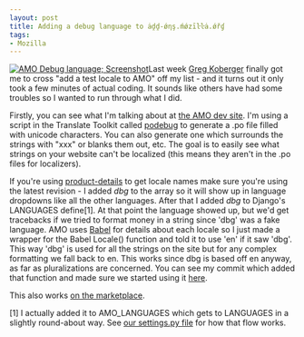 ```yaml
---
layout: post
title: Adding a debug language to ȧḓḓ-ǿƞş.ḿǿzīŀŀȧ.ǿřɠ
tags:
- Mozilla
---
```

<p><a href="/blog/public/img/amo-dbg.png"><img src="/blog/public/img/amo-dbg.png" title="AMO Debug language; Screenshot" /></a>Last week <a href="http://gkoberger.net/">Greg Koberger</a> finally got me to cross "add a test locale to AMO" off my list - and it turns out it only took a few minutes of actual coding.  It sounds like others have had some troubles so I wanted to run through what I did.</p>
<p>Firstly, you can see what I'm talking about at <a href="https://addons-dev.allizom.org/dbg/firefox">the AMO dev site</a>.  I'm using a script in the Translate Toolkit called <a href="http://translate.sourceforge.net/wiki/toolkit/podebug">podebug</a> to generate a .po file filled with unicode characters.  You can also generate one which surrounds the strings with "xxx" or blanks them out, etc.  The goal is to easily see what strings on your website can't be localized (this means they aren't in the .po files for localizers).</p>
<p>If you're using <a href="http://svn.mozilla.org/libs/product-details/">product-details</a> to get locale names make sure you're using the latest revision - I added <em>dbg</em> to the array so it will show up in language dropdowns like all the other languages.  After that I added <em>dbg</em> to Django's LANGUAGES define[1].  At that point the language showed up, but we'd get tracebacks if we tried to format money in a string since 'dbg' was a fake language.  AMO uses <a href="http://babel.edgewall.org/">Babel</a> for details about each locale so I just made a wrapper for the Babel Locale() function and told it to use 'en' if it saw 'dbg'.  This way 'dbg' is used for all the strings on the site but for any complex formatting we fall back to en.  This works since dbg is based off en anyway, as far as pluralizations are concerned.  You can see my commit which added that function and made sure we started using it <a href="https://github.com/mozilla/zamboni/commit/453a61693dafaa8bc1f5cc52216c656c6bbfd244">here</a>.</p>
<p>This also works <a href="https://marketplace-dev.allizom.org/dbg/">on the marketplace</a>.</p>
<p>[1] I actually added it to AMO_LANGUAGES which gets to LANGUAGES in a slightly round-about way.  See <a href="https://github.com/mozilla/zamboni/blob/553a31ca7794122df8bf52b781a0bc7b64ab753f/lib/settings_base.py#L101">our settings.py file</a> for how that flow works.</p>
